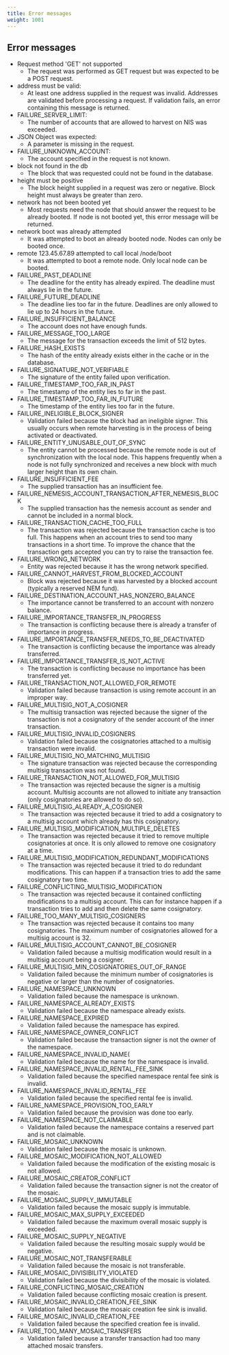 ```yaml
---
title: Error messages
weight: 1001
---
```


 
## Error messages 

* Request method 'GET' not supported
  - The request was performed as GET request but was expected to be a POST request.
* address must be valid:
  - At least one address supplied in the request was invalid. Addresses are validated before processing a request. If validation fails, an error containing this message is returned.
* FAILURE_SERVER_LIMIT:
  - The number of accounts that are allowed to harvest on NIS was exceeded.
* JSON Object was expected:
  - A parameter is missing in the request.
* FAILURE_UNKNOWN_ACCOUNT:
  - The account specified in the request is not known.
* block not found in the db
  - The block that was requested could not be found in the database.
* height must be positive
  - The block height supplied in a request was zero or negative. Block height must always be greater than zero.
* network has not been booted yet
  - Most requests need the node that should answer the request to be already booted. If node is not booted yet, this error message will be returned.
* network boot was already attempted
  - It was attempted to boot an already booted node. Nodes can only be booted once.
* remote 123.45.67.89 attempted to call local /node/boot
  - It was attempted to boot a remote node. Only local node can be booted.
* FAILURE_PAST_DEADLINE
  - The deadline for the entity has already expired. The deadline must always lie in the future.
* FAILURE_FUTURE_DEADLINE
  - The deadline lies too far in the future. Deadlines are only allowed to lie up to 24 hours in the future.
* FAILURE_INSUFFICIENT_BALANCE
  - The account does not have enough funds.
* FAILURE_MESSAGE_TOO_LARGE
  - The message for the transaction exceeds the limit of 512 bytes.
* FAILURE_HASH_EXISTS
  - The hash of the entity already exists either in the cache or in the database.
* FAILURE_SIGNATURE_NOT_VERIFIABLE
  - The signature of the entity failed upon verification.
* FAILURE_TIMESTAMP_TOO_FAR_IN_PAST
  - The timestamp of the entity lies to far in the past.
* FAILURE_TIMESTAMP_TOO_FAR_IN_FUTURE
  - The timestamp of the entity lies too far in the future.
* FAILURE_INELIGIBLE_BLOCK_SIGNER
  - Validation failed because the block had an ineligible signer. This usually occurs when remote harvesting is in the process of being activated or deactivated.
* FAILURE_ENTITY_UNUSABLE_OUT_OF_SYNC
  - The entity cannot be processed because the remote node is out of synchronization with the local node. This happens frequently when a node is not fully synchronized and receives a new block with much larger height than its own chain.
* FAILURE_INSUFFICIENT_FEE
  - The supplied transaction has an insufficient fee.
* FAILURE_NEMESIS_ACCOUNT_TRANSACTION_AFTER_NEMESIS_BLOCK
  - The supplied transaction has the nemesis account as sender and cannot be included in a normal block.
* FAILURE_TRANSACTION_CACHE_TOO_FULL
  - The transaction was rejected because the transaction cache is too full. This happens when an account tries to send too many transactions in a short time. To improve the chance that the transaction gets accepted you can try to raise the transaction fee.
* FAILURE_WRONG_NETWORK
  - Entity was rejected because it has the wrong network specified.
* FAILURE_CANNOT_HARVEST_FROM_BLOCKED_ACCOUNT
  - Block was rejected because it was harvested by a blocked account (typically a reserved NEM fund).
* FAILURE_DESTINATION_ACCOUNT_HAS_NONZERO_BALANCE
  - The importance cannot be transferred to an account with nonzero balance.
* FAILURE_IMPORTANCE_TRANSFER_IN_PROGRESS
  - The transaction is conflicting because there is already a transfer of importance in progress.
* FAILURE_IMPORTANCE_TRANSFER_NEEDS_TO_BE_DEACTIVATED
  - The transaction is conflicting because the importance was already transferred.
* FAILURE_IMPORTANCE_TRANSFER_IS_NOT_ACTIVE
  - The transaction is conflicting because no importance has been transferred yet.
* FAILURE_TRANSACTION_NOT_ALLOWED_FOR_REMOTE
  - Validation failed because transaction is using remote account in an improper way.
* FAILURE_MULTISIG_NOT_A_COSIGNER
  - The multisig transaction was rejected because the signer of the transaction is not a cosignatory of the sender account of the inner transaction.
* FAILURE_MULTISIG_INVALID_COSIGNERS
  - Validation failed because the cosignatories attached to a multisig transaction were invalid.
* FAILURE_MULTISIG_NO_MATCHING_MULTISIG
  - The signature transaction was rejected because the corresponding multisig transaction was not found.
* FAILURE_TRANSACTION_NOT_ALLOWED_FOR_MULTISIG
  - The transaction was rejected because the signer is a multisig account. Multisig accounts are not allowed to initiate any transaction (only cosignatories are allowed to do so).
* FAILURE_MULTISIG_ALREADY_A_COSIGNER
  - The transaction was rejected because it tried to add a cosignatory to a multisig account which already has this cosignatory.
* FAILURE_MULTISIG_MODIFICATION_MULTIPLE_DELETES
  - The transaction was rejected because it tried to remove multiple cosignatories at once. It is only allowed to remove one cosignatory at a time.
* FAILURE_MULTISIG_MODIFICATION_REDUNDANT_MODIFICATIONS
  - The transaction was rejected because it tried to do redundant modifications. This can happen if a transaction tries to add the same cosignatory two time.
* FAILURE_CONFLICTING_MULTISIG_MODIFICATION
  - The transaction was rejected because it contained conflicting modifications to a multisig account. This can for instance happen if a transaction tries to add and then delete the same cosignatory.
* FAILURE_TOO_MANY_MULTISIG_COSIGNERS
  - The transaction was rejected because it contains too many cosignatories. The maximum number of cosignatories allowed for a multisig account is 32.
* FAILURE_MULTISIG_ACCOUNT_CANNOT_BE_COSIGNER
  - Validation failed because a multisig modification would result in a multisig account being a cosigner.
* FAILURE_MULTISIG_MIN_COSIGNATORIES_OUT_OF_RANGE
  - Validation failed because the minimum number of cosignatories is negative or larger than the number of cosignatories.
* FAILURE_NAMESPACE_UNKNOWN
  - Validation failed because the namespace is unknown.
* FAILURE_NAMESPACE_ALREADY_EXISTS
  - Validation failed because the namespace already exists.
* FAILURE_NAMESPACE_EXPIRED
  - Validation failed because the namespace has expired.
* FAILURE_NAMESPACE_OWNER_CONFLICT
  - Validation failed because the transaction signer is not the owner of the namespace.
* FAILURE_NAMESPACE_INVALID_NAME(
  - Validation failed because the name for the namespace is invalid.
* FAILURE_NAMESPACE_INVALID_RENTAL_FEE_SINK
  - Validation failed because the specified namespace rental fee sink is invalid.
* FAILURE_NAMESPACE_INVALID_RENTAL_FEE
  - Validation failed because the specified rental fee is invalid.
* FAILURE_NAMESPACE_PROVISION_TOO_EARLY
  - Validation failed because the provision was done too early.
* FAILURE_NAMESPACE_NOT_CLAIMABLE
  - Validation failed because the namespace contains a reserved part and is not claimable.
* FAILURE_MOSAIC_UNKNOWN
  - Validation failed because the mosaic is unknown.
* FAILURE_MOSAIC_MODIFICATION_NOT_ALLOWED
  - Validation failed because the modification of the existing mosaic is not allowed.
* FAILURE_MOSAIC_CREATOR_CONFLICT
  - Validation failed because the transaction signer is not the creator of the mosaic.
* FAILURE_MOSAIC_SUPPLY_IMMUTABLE
  - Validation failed because the mosaic supply is immutable.
* FAILURE_MOSAIC_MAX_SUPPLY_EXCEEDED
  - Validation failed because the maximum overall mosaic supply is exceeded.
* FAILURE_MOSAIC_SUPPLY_NEGATIVE
  - Validation failed because the resulting mosaic supply would be negative.
* FAILURE_MOSAIC_NOT_TRANSFERABLE
  - Validation failed because the mosaic is not transferable.
* FAILURE_MOSAIC_DIVISIBILITY_VIOLATED
  - Validation failed because the divisibility of the mosaic is violated.
* FAILURE_CONFLICTING_MOSAIC_CREATION
  - Validation failed because conflicting mosaic creation is present.
* FAILURE_MOSAIC_INVALID_CREATION_FEE_SINK
  - Validation failed because the mosaic creation fee sink is invalid.
* FAILURE_MOSAIC_INVALID_CREATION_FEE
  - Validation failed because the specified creation fee is invalid.
* FAILURE_TOO_MANY_MOSAIC_TRANSFERS
  - Validation failed because a transfer transaction had too many attached mosaic transfers. 

 
